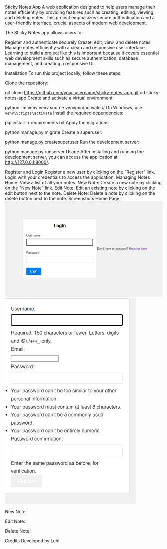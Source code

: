 Sticky Notes App
A web application designed to help users manage their notes efficiently by providing features such as creating, editing, viewing, and deleting notes. This project emphasizes secure authentication and a user-friendly interface, crucial aspects of modern web development.

The Sticky Notes app allows users to:

Register and authenticate securely
Create, edit, view, and delete notes
Manage notes efficiently with a clean and responsive user interface
Learning to build a project like this is important because it covers essential web development skills such as secure authentication, database management, and creating a responsive UI.

Installation
To run this project locally, follow these steps:

Clone the repository:

git clone https://github.com/your-username/sticky-notes-app.git
cd sticky-notes-app
Create and activate a virtual environment:


python -m venv venv
source venv/bin/activate  # On Windows, use `venv\Scripts\activate`
Install the required dependencies:


pip install -r requirements.txt
Apply the migrations:


python manage.py migrate
Create a superuser:


python manage.py createsuperuser
Run the development server:


python manage.py runserver
Usage
After installing and running the development server, you can access the application at http://127.0.0.1:8000/.

Register and Login
Register a new user by clicking on the "Register" link.
Login with your credentials to access the application.
Managing Notes
Home: View a list of all your notes.
New Note: Create a new note by clicking on the "New Note" link.
Edit Note: Edit an existing note by clicking on the edit button next to the note.
Delete Note: Delete a note by clicking on the delete button next to the note.
Screenshots
Home Page:
![](Images/Screenshot%202024-06-30%20221813.png)
![](Images/Screenshot%202024-06-30%20221757.png)

New Note:


Edit Note:


Delete Note:


Credits
Developed by Lehi
